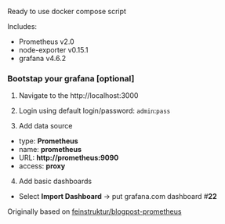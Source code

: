 
Ready to use docker compose script

Includes:

* Prometheus v2.0
* node-exporter v0.15.1
* grafana v4.6.2


### Bootstap your grafana [optional]


1. Navigate to the http://localhost:3000

2. Login using default login/password: `admin`:`pass`

3. Add data source

* type: **Prometheus**
* name: **prometheus**
* URL: **http://prometheus:9090**
* access: **proxy**

4. Add basic dashboards

* Select **Import Dashboard** -> put grafana.com dashboard #**22**





Originally based on [feinstruktur/blogpost-prometheus](https://github.com/feinstruktur/blogpost-prometheus)
